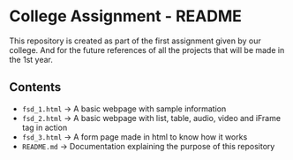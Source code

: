 # College Assignment - README

This repository is created as part of the first assignment given by our college. And for the future references of all the projects that will be made in the 1st year.

## Contents
- `fsd_1.html` → A basic webpage with sample information
- `fsd_2.html` → A basic webpage with list, table, audio, video and iFrame tag in action
- `fsd_3.html` → A form page made in html to know how it works
- `README.md` → Documentation explaining the purpose of this repository  
